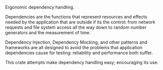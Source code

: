 Ergonomic dependency handling.

Dependencies are the functions that represent resources and effects needed by the application that are outside if its the control: from network requests and file system access all the way down to random number generators and the measurement of time.

Dependency Injection, Dependency Mocking, and other patterns and frameworks are all designed to avoid the problems that application dependencies cause for testing: reliability and performance both suffer.

This crate attempts make dependency handling easy; encouraging its use.

<!--

# Registering dependencies





# Using dependencies





# Designing dependencies





# Testing with dependencies



-->
